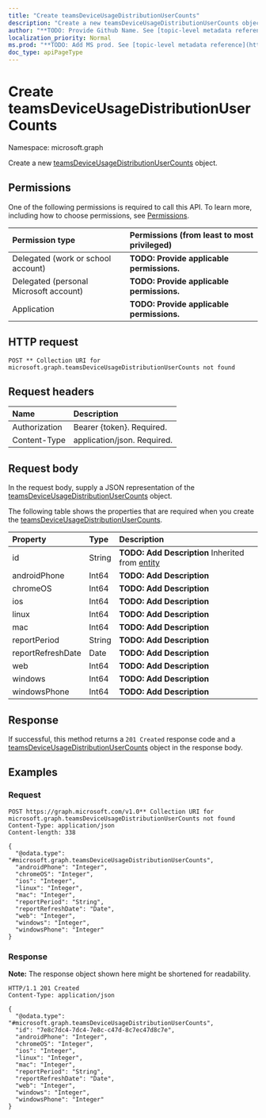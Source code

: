 ```yaml
---
title: "Create teamsDeviceUsageDistributionUserCounts"
description: "Create a new teamsDeviceUsageDistributionUserCounts object."
author: "**TODO: Provide Github Name. See [topic-level metadata reference](https://msgo.azurewebsites.net/add/document/guidelines/metadata.html#topic-level-metadata)**"
localization_priority: Normal
ms.prod: "**TODO: Add MS prod. See [topic-level metadata reference](https://msgo.azurewebsites.net/add/document/guidelines/metadata.html#topic-level-metadata)**"
doc_type: apiPageType
---
```


# Create teamsDeviceUsageDistributionUserCounts
Namespace: microsoft.graph



Create a new [teamsDeviceUsageDistributionUserCounts](../resources/teamsdeviceusagedistributionusercounts.md) object.

## Permissions
One of the following permissions is required to call this API. To learn more, including how to choose permissions, see [Permissions](/graph/permissions-reference).

|Permission type|Permissions (from least to most privileged)|
|:---|:---|
|Delegated (work or school account)|**TODO: Provide applicable permissions.**|
|Delegated (personal Microsoft account)|**TODO: Provide applicable permissions.**|
|Application|**TODO: Provide applicable permissions.**|

## HTTP request

<!-- {
  "blockType": "ignored"
}
-->
``` http
POST ** Collection URI for microsoft.graph.teamsDeviceUsageDistributionUserCounts not found
```

## Request headers
|Name|Description|
|:---|:---|
|Authorization|Bearer {token}. Required.|
|Content-Type|application/json. Required.|

## Request body
In the request body, supply a JSON representation of the [teamsDeviceUsageDistributionUserCounts](../resources/teamsdeviceusagedistributionusercounts.md) object.

The following table shows the properties that are required when you create the [teamsDeviceUsageDistributionUserCounts](../resources/teamsdeviceusagedistributionusercounts.md).

|Property|Type|Description|
|:---|:---|:---|
|id|String|**TODO: Add Description** Inherited from [entity](../resources/entity.md)|
|androidPhone|Int64|**TODO: Add Description**|
|chromeOS|Int64|**TODO: Add Description**|
|ios|Int64|**TODO: Add Description**|
|linux|Int64|**TODO: Add Description**|
|mac|Int64|**TODO: Add Description**|
|reportPeriod|String|**TODO: Add Description**|
|reportRefreshDate|Date|**TODO: Add Description**|
|web|Int64|**TODO: Add Description**|
|windows|Int64|**TODO: Add Description**|
|windowsPhone|Int64|**TODO: Add Description**|



## Response

If successful, this method returns a `201 Created` response code and a [teamsDeviceUsageDistributionUserCounts](../resources/teamsdeviceusagedistributionusercounts.md) object in the response body.

## Examples

### Request
<!-- {
  "blockType": "request",
  "name": "create_teamsdeviceusagedistributionusercounts_from_"
}
-->
``` http
POST https://graph.microsoft.com/v1.0** Collection URI for microsoft.graph.teamsDeviceUsageDistributionUserCounts not found
Content-Type: application/json
Content-length: 338

{
  "@odata.type": "#microsoft.graph.teamsDeviceUsageDistributionUserCounts",
  "androidPhone": "Integer",
  "chromeOS": "Integer",
  "ios": "Integer",
  "linux": "Integer",
  "mac": "Integer",
  "reportPeriod": "String",
  "reportRefreshDate": "Date",
  "web": "Integer",
  "windows": "Integer",
  "windowsPhone": "Integer"
}
```


### Response
**Note:** The response object shown here might be shortened for readability.
<!-- {
  "blockType": "response",
  "truncated": true,
  "@odata.type": "microsoft.graph.teamsDeviceUsageDistributionUserCounts"
}
-->
``` http
HTTP/1.1 201 Created
Content-Type: application/json

{
  "@odata.type": "#microsoft.graph.teamsDeviceUsageDistributionUserCounts",
  "id": "7e8c7dc4-7dc4-7e8c-c47d-8c7ec47d8c7e",
  "androidPhone": "Integer",
  "chromeOS": "Integer",
  "ios": "Integer",
  "linux": "Integer",
  "mac": "Integer",
  "reportPeriod": "String",
  "reportRefreshDate": "Date",
  "web": "Integer",
  "windows": "Integer",
  "windowsPhone": "Integer"
}
```

